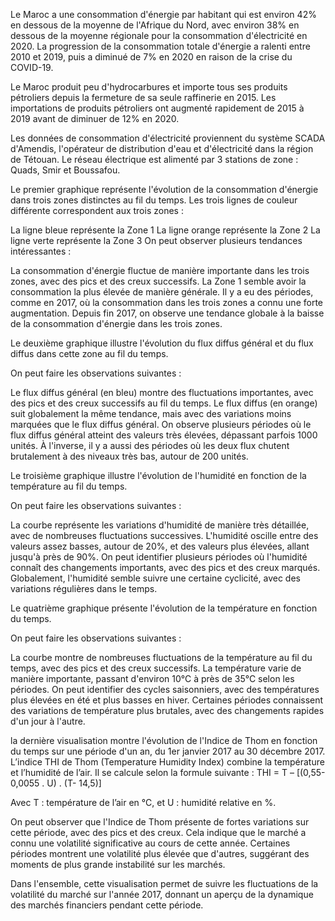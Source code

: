 Le Maroc a une consommation d'énergie par habitant qui est environ 42% en dessous de la moyenne de l'Afrique du Nord, avec environ 38% en dessous de la moyenne régionale pour la consommation d'électricité en 2020. La progression de la consommation totale d'énergie a ralenti entre 2010 et 2019, puis a diminué de 7% en 2020 en raison de la crise du COVID-19.

Le Maroc produit peu d'hydrocarbures et importe tous ses produits pétroliers depuis la fermeture de sa seule raffinerie en 2015. Les importations de produits pétroliers ont augmenté rapidement de 2015 à 2019 avant de diminuer de 12% en 2020.

Les données de consommation d'électricité proviennent du système SCADA d'Amendis, l'opérateur de distribution d'eau et d'électricité dans la région de Tétouan. Le réseau électrique est alimenté par 3 stations de zone : Quads, Smir et Boussafou.

 Le premier graphique représente l'évolution de la consommation d'énergie dans trois zones distinctes au fil du temps. Les trois lignes de couleur différente correspondent aux trois zones :

La ligne bleue représente la Zone 1
La ligne orange représente la Zone 2
La ligne verte représente la Zone 3
On peut observer plusieurs tendances intéressantes :

La consommation d'énergie fluctue de manière importante dans les trois zones, avec des pics et des creux successifs.
La Zone 1 semble avoir la consommation la plus élevée de manière générale.
Il y a eu des périodes, comme en 2017, où la consommation dans les trois zones a connu une forte augmentation.
Depuis fin 2017, on observe une tendance globale à la baisse de la consommation d'énergie dans les trois zones.

Le  deuxième graphique illustre l'évolution du flux diffus général et du flux diffus dans cette zone au fil du temps.

On peut faire les observations suivantes :

Le flux diffus général (en bleu) montre des fluctuations importantes, avec des pics et des creux successifs au fil du temps.
Le flux diffus (en orange) suit globalement la même tendance, mais avec des variations moins marquées que le flux diffus général.
On observe plusieurs périodes où le flux diffus général atteint des valeurs très élevées, dépassant parfois 1000 unités.
À l'inverse, il y a aussi des périodes où les deux flux chutent brutalement à des niveaux très bas, autour de 200 unités.

Le troisième graphique illustre l'évolution de l'humidité en fonction de la température au fil du temps.

On peut faire les observations suivantes :

La courbe représente les variations d'humidité de manière très détaillée, avec de nombreuses fluctuations successives.
L'humidité oscille entre des valeurs assez basses, autour de 20%, et des valeurs plus élevées, allant jusqu'à près de 90%.
On peut identifier plusieurs périodes où l'humidité connaît des changements importants, avec des pics et des creux marqués.
Globalement, l'humidité semble suivre une certaine cyclicité, avec des variations régulières dans le temps.

Le quatrième graphique présente l'évolution de la température en fonction du temps.

On peut faire les observations suivantes :

La courbe montre de nombreuses fluctuations de la température au fil du temps, avec des pics et des creux successifs.
La température varie de manière importante, passant d'environ 10°C à près de 35°C selon les périodes.
On peut identifier des cycles saisonniers, avec des températures plus élevées en été et plus basses en hiver.
Certaines périodes connaissent des variations de température plus brutales, avec des changements rapides d'un jour à l'autre.


la dernière visualisation montre l'évolution de l'Indice de Thom en fonction du temps sur une période d'un an, du 1er janvier 2017 au 30 décembre 2017. L’indice THI de Thom (Temperature Humidity Index) combine la température et l’humidité de l’air. Il se calcule selon la formule suivante :
THI = T – [(0,55- 0,0055 . U) . (T- 14,5)]

Avec T : température de l’air en °C, et U : humidité relative en %.

On peut observer que l'Indice de Thom présente de fortes variations sur cette période, avec des pics et des creux. Cela indique que le marché a connu une volatilité significative au cours de cette année. Certaines périodes montrent une volatilité plus élevée que d'autres, suggérant des moments de plus grande instabilité sur les marchés.

Dans l'ensemble, cette visualisation permet de suivre les fluctuations de la volatilité du marché sur l'année 2017, donnant un aperçu de la dynamique des marchés financiers pendant cette période.
